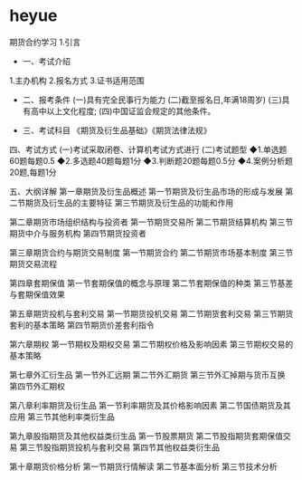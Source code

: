 # heyue
期货合约学习
1.引言


-  一、考试介绍

1.主办机构
2.报名方式
3.证书适用范围

-  二、报考条件
(一)具有完全民事行为能力
(二)截至报名日,年满18周岁)
(三)具有高中以上文化程度;
(四)中国证监会规定的其他条件。


- 三、考试科目
《期货及衍生品基础》《期货法律法规》

四、考试方式
(一)考试采取闭卷、计算机考试方式进行
(二)考试题型
◆1.单选题60题每题0.5
◆2.多选题40题每题1分
◆3.判断题20题每题0.5分
◆4.案例分析题20题,每题1分

五、大纲详解
第一章期货及衍生品概述
第一节期货及衍生品市场的形成与发展
第二节期货及衍生品的主要特征
第三节期货及衍生品的功能和作用

第二章期货市场组织结构与投资者
第一节期货交易所
第二节期货结算机构
第三节期货中介与服务机构
第四节期货投资者


第三章期货合约与期货交易制度
第一节期货合约
第二节期货市场基本制度
第三节期货交易流程

第四章套期保值
第一节套期保值的概念与原理
第二节套期保值的种类
第三节基差与套期保值效果

第五章期货投机与套利交易
第一节期货投机交易
第二节期货套利交易
第三节期货套利的基本策略
第四节期货价差套利指令

第六章期权
第一节期权及期权交易
第二节期权价格及影响因素
第三节期权交易的基本策略

第七章外汇衍生品
第一节外汇远期
第二节外汇期货
第三节外汇掉期与货币互换
第四节外汇期权

第八章利率期货及衍生品
第一节利率期货及其价格影响因素
第二节国债期货及其应用
第三节其他利率类衍生品


第九章股指期货及其他权益类衍生品
第一节股票期货
第二节股指期货套期保值交易
第三节股指期货投机与套利交易
第四节其他权益类衍生品

第十章期货价格分析
第一节期货行情解读
第二节基本面分析
第三节技术分析

